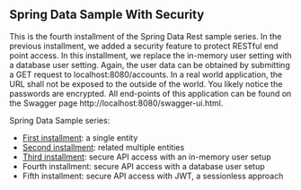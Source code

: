## Spring Data Sample With Security


This is the fourth installment of the Spring Data Rest sample series. In the previous installment, we added a security feature to protect RESTful end point access. In this installment, we replace the in-memory user setting with a database user setting. Again, the user data can be obtained by submitting a GET request to localhost:8080/accounts. In a real world application, the URL shall not be exposed to the outside of the world. You likely notice the passwords are encrypted. 
All end-points of this application can be found on the Swagger page http://localhost:8080/swagger-ui.html. 
 

Spring Data Sample series:

 * [First installment](https://github.com/vw98075/spring-data-sample): a single entity
 * [Second installment](https://github.com/vw98075/spring-data-sample2): related multiple entities
 * [Third installment](https://github.com/vw98075/spring-data-sample-security): secure API access with an in-memory user setup
 * Fourth installment: secure API access with a database user setup
 * Fifth installment: secure API access with JWT, a sessionless approach



